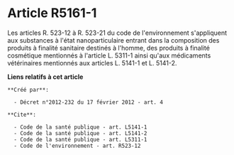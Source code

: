 # Article R5161-1

Les articles R. 523-12 à R. 523-21 du code de l'environnement s'appliquent aux substances à l'état nanoparticulaire entrant
dans la composition des produits à finalité sanitaire destinés à l'homme, des produits à finalité cosmétique mentionnés à
l'article L. 5311-1 ainsi qu'aux médicaments vétérinaires mentionnés aux articles L. 5141-1 et L. 5141-2.

**Liens relatifs à cet article**

	**Créé par**:

	  - Décret n°2012-232 du 17 février 2012 - art. 4

	**Cite**:

	  - Code de la santé publique - art. L5141-1
	  - Code de la santé publique - art. L5141-2
	  - Code de la santé publique - art. L5311-1
	  - Code de l'environnement - art. R523-12
